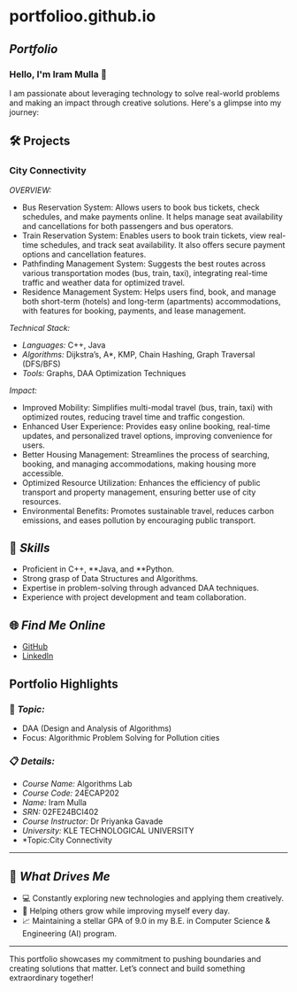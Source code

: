 # portfolioo.github.io
## *Portfolio*

### Hello, I'm Iram Mulla 👋

I am passionate about leveraging technology to solve real-world problems and making an impact through creative solutions. 
Here's a glimpse into my journey:  


## 🛠 Projects

### City Connectivity

*OVERVIEW:*  

- Bus Reservation System: Allows users to book bus tickets, check schedules, and make payments online. It helps manage seat availability and 
  cancellations for both passengers and bus 
  operators.
- Train Reservation System: Enables users to book train tickets, view real-time schedules, and track seat availability. It also offers secure 
  payment options and cancellation features.
- Pathfinding Management System: Suggests the best routes across various transportation modes (bus, train, taxi), integrating real-time traffic 
  and weather data for optimized travel.
- Residence Management System: Helps users find, book, and manage both short-term (hotels) and long-term (apartments) accommodations, with 
  features for booking, payments, and lease 
  management.

*Technical Stack:*  

- *Languages:* C++, Java  
- *Algorithms:* Dijkstra’s, A*, KMP, Chain Hashing, Graph Traversal (DFS/BFS)
- *Tools:* Graphs, DAA Optimization Techniques  

*Impact:*  

- Improved Mobility: Simplifies multi-modal travel (bus, train, taxi) with optimized routes, reducing travel time and traffic congestion.
- Enhanced User Experience: Provides easy online booking, real-time updates, and personalized travel options, improving convenience for users.
- Better Housing Management: Streamlines the process of searching, booking, and managing accommodations, making housing more accessible.
- Optimized Resource Utilization: Enhances the efficiency of public transport and property management, ensuring better use of city resources.
- Environmental Benefits: Promotes sustainable travel, reduces carbon emissions, and eases pollution by encouraging public transport.

## 🚀 *Skills*  

- Proficient in C++, **Java, and **Python.  
- Strong grasp of Data Structures and Algorithms.  
- Expertise in problem-solving through advanced DAA techniques.  
- Experience with project development and team collaboration.  


## 🌐 *Find Me Online*

- [GitHub](https://github.com/I-r-am/portfolioo.github.io)
- [LinkedIn](https://www.linkedin.com/in/iram-mulla-070194345utm/)

## Portfolio Highlights

### 🎯 *Topic:* 

- DAA (Design and Analysis of Algorithms)  
- Focus: Algorithmic Problem Solving for Pollution cities  

### 📋 *Details:*

- *Course Name:* Algorithms Lab 
- *Course Code:* 24ECAP202  
- *Name:* Iram Mulla 
- *SRN:* 02FE24BCI402  
- *Course Instructor:* Dr Priyanka Gavade  
- *University:* KLE TECHNOLOGICAL UNIVERSITY
- *Topic:City Connectivity

---

## 🎨 *What Drives Me*  
- 💻 Constantly exploring new technologies and applying them creatively.  
- 🤝 Helping others grow while improving myself every day.  
- 📈 Maintaining a stellar GPA of 9.0 in my B.E. in Computer Science & Engineering (AI) program.  

---

This portfolio showcases my commitment to pushing boundaries and creating solutions that matter. Let’s connect and build something extraordinary together!




